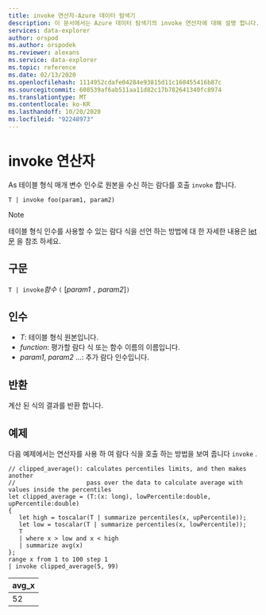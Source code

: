 ```yaml
---
title: invoke 연산자-Azure 데이터 탐색기
description: 이 문서에서는 Azure 데이터 탐색기의 invoke 연산자에 대해 설명 합니다.
services: data-explorer
author: orspod
ms.author: orspodek
ms.reviewer: alexans
ms.service: data-explorer
ms.topic: reference
ms.date: 02/13/2020
ms.openlocfilehash: 1114952cdafe04284e93815d11c160455416b87c
ms.sourcegitcommit: 608539af6ab511aa11d82c17b782641340fc8974
ms.translationtype: MT
ms.contentlocale: ko-KR
ms.lasthandoff: 10/20/2020
ms.locfileid: "92248973"
---
```

# <a name="invoke-operator"></a>invoke 연산자

As 테이블 형식 매개 변수 인수로 원본을 수신 하는 람다를 호출 `invoke` 합니다.

```kusto
T | invoke foo(param1, param2)
```

> [!NOTE]
> 테이블 형식 인수를 사용할 수 있는 람다 식을 선언 하는 방법에 대 한 자세한 내용은 [let 문](./letstatement.md) 을 참조 하세요.
 
## <a name="syntax"></a>구문

`T | invoke`*함수* `(` [*param1* `,` *param2*]`)`

## <a name="arguments"></a>인수

* *T*: 테이블 형식 원본입니다.
* *function*: 평가할 람다 식 또는 함수 이름의 이름입니다.
* *param1*, *param2* ...: 추가 람다 인수입니다.

## <a name="returns"></a>반환

계산 된 식의 결과를 반환 합니다.

## <a name="example"></a>예제

다음 예제에서는 연산자를 사용 하 여 람다 식을 호출 하는 방법을 보여 줍니다 `invoke` .

<!-- csl: https://help.kusto.windows.net:443/KustoMonitoringPersistentDatabase -->
```kusto
// clipped_average(): calculates percentiles limits, and then makes another 
//                    pass over the data to calculate average with values inside the percentiles
let clipped_average = (T:(x: long), lowPercentile:double, upPercentile:double)
{
   let high = toscalar(T | summarize percentiles(x, upPercentile));
   let low = toscalar(T | summarize percentiles(x, lowPercentile));
   T 
   | where x > low and x < high
   | summarize avg(x) 
};
range x from 1 to 100 step 1
| invoke clipped_average(5, 99)
```

|avg_x|
|---|
|52|
